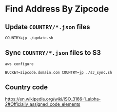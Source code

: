 # Find Address By Zipcode

## Update `COUNTRY/*.json` files

```
COUNTRY=jp ./update.sh
```

## Sync `COUNTRY/*.json` files to S3

```
aws configure

BUCKET=zipcode.domain.com COUNTRY=jp ./s3_sync.sh
```

## Country code

https://en.wikipedia.org/wiki/ISO_3166-1_alpha-2#Officially_assigned_code_elements
